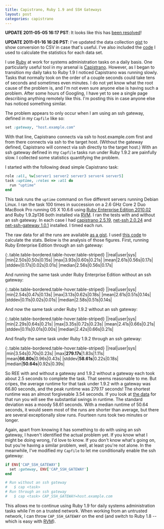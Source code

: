 ```yaml
---
title: Capistrano, Ruby 1.9 and SSH Gateways
layout: post
categories: capistrano
---
```


**UPDATE 2011-05-05 16:17 PST**: It looks like this has [been
resolved](/capistrano/2011/05/05/capistrano-ruby19-ssh-gateway-resolved.html)!

**UPDATE 2011-01-16 16:26 PST**: I've updated the data collection
[gist](https://gist.github.com/782206) to show conversion to CSV in case
that's useful. I've also included the
[code](https://gist.github.com/782305) I used to calculate the
statistics for each data set.

I use [Ruby](http://www.ruby-lang.org/) at work for systems
administration tasks on a daily basis. One particularly useful tool in
my arsenal is
[Capistrano](https://github.com/capistrano/capistrano/wiki). However, as
I began to transition my daily taks to Ruby 1.9 I noticed Capistrano was
running slowly. Tasks that normally took on the order of a couple
seconds could take tens of seconds and sometimes even minutes. I do not
yet know what the root cause of the problem is, and I'm not even sure
anyone else is having such a problem. After some hours of Googling, I
have yet to see a single page describing anything remotely like this.
I'm posting this in case anyone else has noticed something similar.

The problem appears to only occur when I am using an ssh gateway,
defined in my <code>Capfile</code> like so:

```ruby
set :gateway, "host.example.com"
```

With that line, Capistrano connects via ssh to host.example.com first
and from there connects via ssh to the target host. (Without the gateway
defined, Capistrano will connect via ssh directly to the target host.)
With an ssh gateway defined in my <code>Capfile</code> tasks run under
Ruby 1.9.2 are painfully slow. I collected some statistics quantifying
the problem.

I started with the following dead simple Capistrano task:

```ruby
role :all, %w[server1 server2 server3 server4 server5]
task :uptime, :roles => :all do
  run "uptime"
end
```

This task runs the <code>uptime</code> command on five different servers
running Debian Linux. I ran the task 100 times in succession on a 2.6
GHz Core 2 Duo MacBook Pro running OS X 10.6.6 using [Ruby Enterprise
Edition 2010.02](http://www.rubyenterpriseedition.com/) and Ruby
1.9.2p136 both installed via [RVM](http://rvm.beginrescueend.com/). I
ran the tests with and without an ssh gateway. In each case I had
[capistrano
2.5.19](http://rubygems.org/gems/capistrano/versions/2.5.19), [net-ssh
2.0.24](http://rubygems.org/gems/net-ssh/versions/2.0.24) and
[net-ssh-gateway
1.0.1](http://rubygems.org/gems/net-ssh-gateway/versions/1.0.1)
installed. I timed each run.

<script src="https://gist.github.com/782206.js?file=gistfile1.sh">
</script>
The raw data for all the runs are available
[as a gist](https://gist.github.com/782156). I used
[this code](https://gist.github.com/782305) to calculate the stats.
Below is the analysis of those figures. First, running Ruby Enterprise
Edition through an ssh gateway:

{:.table.table-bordered.table-hover.table-striped}
||real|user|sys|
|min|2.50s|0.50s|0.15s|
|max|3.93s|0.60s|0.21s|
|mean|2.61s|0.56s|0.17s|
|stddev|0.17s|0.02s|0.01s|
|median|2.56s|0.56s|0.17s|

And running the same task under Ruby Enterprise Edition without an ssh
gateway:

{:.table.table-bordered.table-hover.table-striped}
||real|user|sys|
|min|2.54s|0.47s|0.13s|
|max|3.13s|0.62s|0.18s|
|mean|2.61s|0.51s|0.14s|
|stddev|0.11s|0.02s|0.01s|
|median|2.58s|0.51s|0.14s|

And now the same task under Ruby 1.9.2 without an ssh gateway:

{:.table.table-bordered.table-hover.table-striped}
||real|user|sys|
|min|2.29s|0.64s|0.21s|
|max|3.35s|0.72s|0.23s|
|mean|2.41s|0.66s|0.21s|
|stddev|0.11s|0.01s|0.00s|
|median|2.42s|0.66s|0.21s|

And finally the same task under Ruby 1.9.2 through an ssh gateway:

{:.table.table-bordered.table-hover.table-striped}
||real|user|sys|
|min|3.54s|0.70s|0.23s|
|max|**279.17s**|1.83s|1.11s|
|mean|**66.80s**|0.96s|0.43s|
|stddev|**58.61s**|0.22s|0.18s|
|median|**50.64s**|0.92s|0.39s|

So REE with and without a gateway and 1.9.2 without a gateway each took
about 2.5 seconds to complete the task. That seems reasonable to me. But
cripes, the average runtime for that task under 1.9.2 with a gateway was
66.80 seconds, and the peak runtime was 279.17 seconds! The shortest
runtime was an almost forgiveable 3.54 seconds. If you look at
[the data](https://gist.github.com/782156#file_cap_ruby192_gw.csv) for that
run you will see the substantial swings in runtime. The standard
deviation was a moody 58.61 seconds. With a median runtime of 50.64
seconds, it would seem most of the runs are shorter than average, but
there are several exceptionally slow runs. Fourteen runs took two
minutes or longer.

Again, apart from knowing it has something to do with using an ssh
gateway, I haven't identified the actual problem yet. If you know what I
might be doing wrong, I'd love to know. If you don't know what's going
on, but you're having a similar problem, well, at least you're not
alone. In the meanwhile, I've modified my <code>Capfile</code> to let me
conditionally enable the ssh gateway:

```ruby
if ENV['CAP_SSH_GATEWAY']
  set :gateway, ENV['CAP_SSH_GATEWAY']
end

# Run without an ssh gateway
#   $ cap <task>
# Run through an ssh gateway
#   $ cap <task> CAP_SSH_GATEWAY=host.example.com
```

This allows me to continue using Ruby 1.9 for daily systems
administration tasks while I'm on a trusted network. When working from
an untrusted network, I can throw <code>CAP_SSH_GATEWAY</code> on the
end (and switch to Ruby 1.8 -- which is easy with
[RVM](http://rvm.beginrescueend.com/)).
